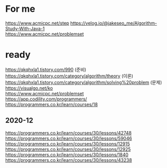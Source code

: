 # For me
https://www.acmicpc.net/step
https://velog.io/@jakeseo_me/Algorithm-Study-With-Java-1  
https://www.acmicpc.net/problemset
# ready
https://qkqhxla1.tistory.com/990  (준비)  
https://qkqhxla1.tistory.com/category/algorithm/theory  (이론)
https://qkqhxla1.tistory.com/category/algorithm/solving%20problem  (문제)  
https://visualgo.net/ko  
https://www.acmicpc.net/problemset
https://app.codility.com/programmers/  
https://programmers.co.kr/learn/courses/18  
  
  
## 2020-12
https://programmers.co.kr/learn/courses/30/lessons/42748  
https://programmers.co.kr/learn/courses/30/lessons/59046  
https://programmers.co.kr/learn/courses/30/lessons/12915  
https://programmers.co.kr/learn/courses/30/lessons/12925  
https://programmers.co.kr/learn/courses/30/lessons/1840  
https://programmers.co.kr/learn/courses/30/lessons/43238




